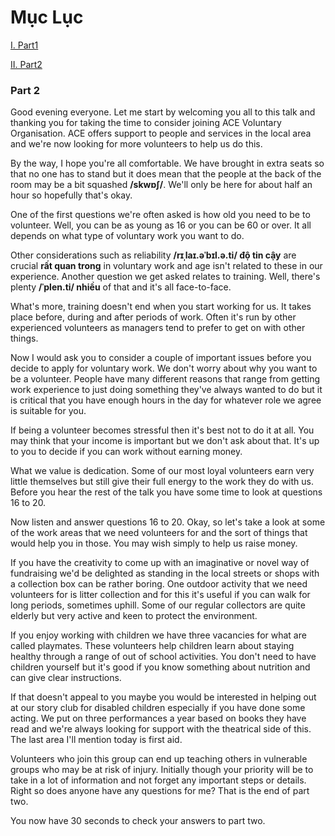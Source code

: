# Mục Lục
[I. Part1](#part1)

[II. Part2](#part2)


<a name="part2"></a>
### Part 2

Good evening everyone. Let me start by welcoming you all to this talk and thanking you for taking the time to consider joining ACE Voluntary Organisation. ACE offers support to people and services in the local area and we're now looking for more volunteers to help us do this.

By the way, I hope you're all comfortable. We have brought in extra seats so that no one has to stand but it does mean that the people at the back of the room may be a bit squashed __/skwɒʃ/__. We'll only be here for about half an hour so hopefully that's okay.

One of the first questions we're often asked is how old you need to be to volunteer. Well, you can be as young as 16 or you can be 60 or over. It all depends on what type of voluntary work you want to do. 

Other considerations such as reliability __/rɪˌlaɪ.əˈbɪl.ə.ti/ độ tin cậy__ are crucial __rất quan trong__ in voluntary work and age isn't related to these in our experience. Another question we get asked relates to training. Well, there's plenty __/ˈplen.ti/ nhiều__ of that and it's all face-to-face. 

What's more, training doesn't end when you start working for us. It takes place before, during and after periods of work. Often it's run by other experienced volunteers as managers tend to prefer to get on with other things. 

Now I would ask you to consider a couple of important issues before you decide to apply for voluntary work. We don't worry about why you want to be a volunteer. People have many different reasons that range from getting work experience to just doing something they've always wanted to do but it is critical that you have enough hours in the day for whatever role we agree is suitable for you. 

If being a volunteer becomes stressful then it's best not to do it at all. You may think that your income is important but we don't ask about that. It's up to you to decide if you can work without earning money. 

What we value is dedication. Some of our most loyal volunteers earn very little themselves but still give their full energy to the work they do with us. Before you hear the rest of the talk you have some time to look at questions 16 to 20. 

Now listen and answer questions 16 to 20. Okay, so let's take a look at some of the work areas that we need volunteers for and the sort of things that would help you in those. You may wish simply to help us raise money.

If you have the creativity to come up with an imaginative or novel way of fundraising we'd be delighted as standing in the local streets or shops with a collection box can be rather boring. One outdoor activity that we need volunteers for is litter collection and for this it's useful if you can walk for long periods, sometimes uphill. Some of our regular collectors are quite elderly but very active and keen to protect the environment.

If you enjoy working with children we have three vacancies for what are called playmates. These volunteers help children learn about staying healthy through a range of out of school activities. You don't need to have children yourself but it's good if you know something about nutrition and can give clear instructions. 

If that doesn't appeal to you maybe you would be interested in helping out at our story club for disabled children especially if you have done some acting. We put on three performances a year based on books they have read and we're always looking for support with the theatrical side of this. The last area I'll mention today is first aid. 

Volunteers who join this group can end up teaching others in vulnerable groups who may be at risk of injury. Initially though your priority will be to take in a lot of information and not forget any important steps or details. Right so does anyone have any questions for me? That is the end of part two. 

You now have 30 seconds to check your answers to part two.
